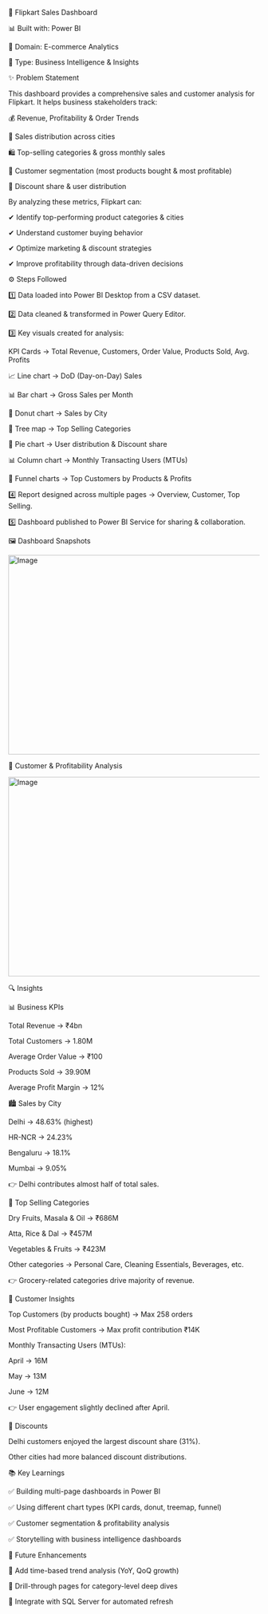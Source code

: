 🛒 Flipkart Sales Dashboard

📊 Built with: Power BI

📂 Domain: E-commerce Analytics

🔗 Type: Business Intelligence & Insights

✨ Problem Statement

This dashboard provides a comprehensive sales and customer analysis for Flipkart. It helps business stakeholders track:

💰 Revenue, Profitability & Order Trends

📍 Sales distribution across cities

🛍️ Top-selling categories & gross monthly sales

👤 Customer segmentation (most products bought & most profitable)

🎁 Discount share & user distribution

By analyzing these metrics, Flipkart can:

✔ Identify top-performing product categories & cities

✔ Understand customer buying behavior

✔ Optimize marketing & discount strategies

✔ Improve profitability through data-driven decisions

⚙️ Steps Followed

1️⃣ Data loaded into Power BI Desktop from a CSV dataset.

2️⃣ Data cleaned & transformed in Power Query Editor.

3️⃣ Key visuals created for analysis:

KPI Cards → Total Revenue, Customers, Order Value, Products Sold, Avg. Profits

📈 Line chart → DoD (Day-on-Day) Sales

📊 Bar chart → Gross Sales per Month

🍩 Donut chart → Sales by City

🌳 Tree map → Top Selling Categories

🥧 Pie chart → User distribution & Discount share

📊 Column chart → Monthly Transacting Users (MTUs)

🔻 Funnel charts → Top Customers by Products & Profits

4️⃣ Report designed across multiple pages → Overview, Customer, Top Selling.

5️⃣ Dashboard published to Power BI Service for sharing & collaboration.

🖼️ Dashboard Snapshots

<img width="600" height="400" alt="Image" src="https://github.com/user-attachments/assets/c506d56d-4485-4feb-b0d6-14f370d650dd" />

👥 Customer & Profitability Analysis

<img width="600" height="400" alt="Image" src="https://github.com/user-attachments/assets/7235af5e-0ce6-488a-9757-a4a9a5163154" />

🔍 Insights

📊 Business KPIs

Total Revenue → ₹4bn

Total Customers → 1.80M

Average Order Value → ₹100

Products Sold → 39.90M

Average Profit Margin → 12%

🏙️ Sales by City

Delhi → 48.63% (highest)

HR-NCR → 24.23%

Bengaluru → 18.1%

Mumbai → 9.05%

👉 Delhi contributes almost half of total sales.

🛒 Top Selling Categories

Dry Fruits, Masala & Oil → ₹686M

Atta, Rice & Dal → ₹457M

Vegetables & Fruits → ₹423M

Other categories → Personal Care, Cleaning Essentials, Beverages, etc.

👉 Grocery-related categories drive majority of revenue.

👥 Customer Insights

Top Customers (by products bought) → Max 258 orders

Most Profitable Customers → Max profit contribution ₹14K

Monthly Transacting Users (MTUs):

April → 16M

May → 13M

June → 12M

👉 User engagement slightly declined after April.

🎁 Discounts

Delhi customers enjoyed the largest discount share (31%).

Other cities had more balanced discount distributions.

📚 Key Learnings

✅ Building multi-page dashboards in Power BI

✅ Using different chart types (KPI cards, donut, treemap, funnel)

✅ Customer segmentation & profitability analysis

✅ Storytelling with business intelligence dashboards

🚀 Future Enhancements

🔹 Add time-based trend analysis (YoY, QoQ growth)

🔹 Drill-through pages for category-level deep dives

🔹 Integrate with SQL Server for automated refresh
